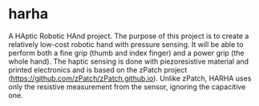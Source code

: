 # harha
A HAptic Robotic HAnd project.
The purpose of this project is to create a relatively low-cost robotic hand with pressure sensing. It will be able to perform both a fine grip (thumb and index finger) and a power grip (the whole hand).
The haptic sensing is done with piezoresistive material and printed electronics and is based on the zPatch project (https://github.com/zPatch/zPatch.github.io). Unlike zPatch, HARHA uses only the resistive measurement from the sensor, ignoring the capacitive one.
